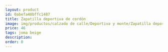 ```yaml
---
layout: product
id: 0abefa48bffc1487
title: Zapatilla deportiva de cordón
image: img/productos/calzado de calle/Deportiva y monte/Zapatilla deportiva de cordón=46=joma beige.webp
price: 46
tags: joma beige
description: 
order: 0
---
```

